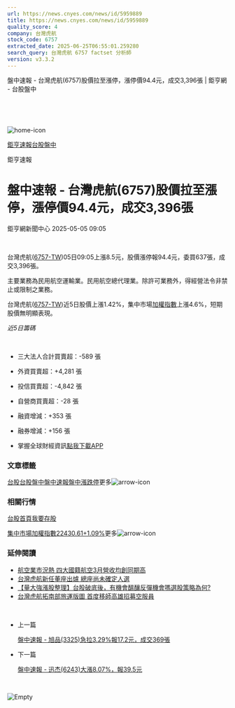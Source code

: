 ```yaml
---
url: https://news.cnyes.com/news/id/5959889
title: https://news.cnyes.com/news/id/5959889
quality_score: 4
company: 台灣虎航
stock_code: 6757
extracted_date: 2025-06-25T06:55:01.259280
search_query: 台灣虎航 6757 factset 分析師
version: v3.3.2
---
```


盤中速報 - 台灣虎航(6757)股價拉至漲停，漲停價94.4元，成交3,396張 | 鉅亨網 - 台股盤中

‌

‌

![home-icon](/assets/icons/breadCrumb/symbol-icon-home.svg)

[鉅亨速報](/news/cat/anue_live)[台股盤中](/news/cat/tw_live)

鉅亨速報

# 盤中速報 - 台灣虎航(6757)股價拉至漲停，漲停價94.4元，成交3,396張

鉅亨網新聞中心 2025-05-05 09:05

‌

台灣虎航([6757-TW](https://www.cnyes.com/twstock/6757))05日09:05上漲8.5元，股價漲停報94.4元，委買637張，成交3,396張。

主要業務為民用航空運輸業。民用航空總代理業。除許可業務外，得經營法令非禁止或限制之業務。

台灣虎航([6757-TW](https://www.cnyes.com/twstock/6757))近5日股價上漲1.42%，集中市場[加權指數](https://invest.cnyes.com/index/TWS/TSE01)上漲4.6%，短期股價無明顯表現。

*近5日籌碼*

‌

* 三大法人合計買賣超：-589 張
* 外資買賣超：+4,281 張
* 投信買賣超：-4,842 張
* 自營商買賣超：-28 張
* 融資增減：+353 張
* 融券增減：+156 張

* 掌握全球財經資訊[點我下載APP](http://www.cnyes.com/app/?utm_source=mweb&utm_medium=HamMenuBanner&utm_campaign=fixed&utm_content=entr)

### 文章標籤

[台股](https://news.cnyes.com/tag/台股 "台股")[台股盤中](https://news.cnyes.com/tag/台股盤中 "台股盤中")[盤中速報](https://news.cnyes.com/tag/盤中速報 "盤中速報")[盤中漲跌停](https://news.cnyes.com/tag/盤中漲跌停 "盤中漲跌停")更多![arrow-icon](/assets/icons/arrows/arrow-down.svg)

### 相關行情

[台股首頁](https://www.cnyes.com/twstock)[我要存股](https://supr.link/8OHaU)

[集中市場加權指數22430.61+1.09%](https://invest.cnyes.com/index/TWS/TSE01)更多![arrow-icon](/assets/icons/arrows/arrow-down.svg)

### 延伸閱讀

* [航空業市況熱 四大國籍航空3月營收均創同期高](/news/id/5935490)
* [台灣虎航新任董座出爐 總座尚未確定人選](/news/id/5928204)
* [【量大強漲股整理】台股破底後，有機會醞釀反彈機會嗎選股策略為何?](/news/id/5917956)
* [台灣虎航拓南部旅運版圖 首度移師高雄招募空服員](/news/id/5917566)

‌

* 上一篇

  [盤中速報 - 旭品(3325)急拉3.29%報17.2元，成交369張](/news/id/5960404)
* 下一篇

  [盤中速報 - 迅杰(6243)大漲8.07%，報39.5元](/news/id/5958559)

‌

![Empty](/assets/icons/skeleton/empty-image.svg)

‌